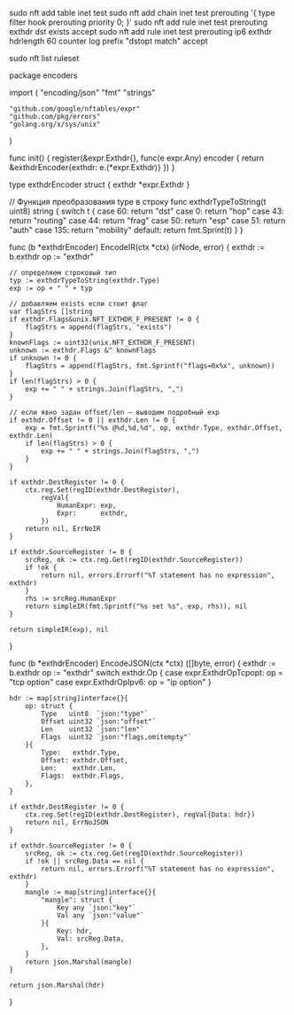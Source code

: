 sudo nft add table inet test
sudo nft add chain inet test prerouting '{ type filter hook prerouting priority 0; }'
sudo nft add rule inet test prerouting exthdr dst exists accept
sudo nft add rule inet test prerouting ip6 exthdr hdrlength 60 counter log prefix "dstopt match" accept


sudo nft list ruleset




package encoders

import (
	"encoding/json"
	"fmt"
	"strings"

	"github.com/google/nftables/expr"
	"github.com/pkg/errors"
	"golang.org/x/sys/unix"
)

func init() {
	register(&expr.Exthdr{}, func(e expr.Any) encoder {
		return &exthdrEncoder{exthdr: e.(*expr.Exthdr)}
	})
}

type exthdrEncoder struct {
	exthdr *expr.Exthdr
}

// Функция преобразования type в строку
func exthdrTypeToString(t uint8) string {
	switch t {
	case 60:
		return "dst"
	case 0:
		return "hop"
	case 43:
		return "routing"
	case 44:
		return "frag"
	case 50:
		return "esp"
	case 51:
		return "auth"
	case 135:
		return "mobility"
	default:
		return fmt.Sprint(t)
	}
}

func (b *exthdrEncoder) EncodeIR(ctx *ctx) (irNode, error) {
	exthdr := b.exthdr
	op := "exthdr"

	// определяем строковый тип
	typ := exthdrTypeToString(exthdr.Type)
	exp := op + " " + typ

	// добавляем exists если стоит флаг
	var flagStrs []string
	if exthdr.Flags&unix.NFT_EXTHDR_F_PRESENT != 0 {
		flagStrs = append(flagStrs, "exists")
	}
	knownFlags := uint32(unix.NFT_EXTHDR_F_PRESENT)
	unknown := exthdr.Flags &^ knownFlags
	if unknown != 0 {
		flagStrs = append(flagStrs, fmt.Sprintf("flags=0x%x", unknown))
	}
	if len(flagStrs) > 0 {
		exp += " " + strings.Join(flagStrs, ",")
	}

	// если явно задан offset/len — выводим подробный exp
	if exthdr.Offset != 0 || exthdr.Len != 0 {
		exp = fmt.Sprintf("%s @%d,%d,%d", op, exthdr.Type, exthdr.Offset, exthdr.Len)
		if len(flagStrs) > 0 {
			exp += " " + strings.Join(flagStrs, ",")
		}
	}

	if exthdr.DestRegister != 0 {
		ctx.reg.Set(regID(exthdr.DestRegister),
			regVal{
				HumanExpr: exp,
				Expr:      exthdr,
			})
		return nil, ErrNoIR
	}

	if exthdr.SourceRegister != 0 {
		srcReg, ok := ctx.reg.Get(regID(exthdr.SourceRegister))
		if !ok {
			return nil, errors.Errorf("%T statement has no expression", exthdr)
		}
		rhs := srcReg.HumanExpr
		return simpleIR(fmt.Sprintf("%s set %s", exp, rhs)), nil
	}

	return simpleIR(exp), nil
}

func (b *exthdrEncoder) EncodeJSON(ctx *ctx) ([]byte, error) {
	exthdr := b.exthdr
	op := "exthdr"
	switch exthdr.Op {
	case expr.ExthdrOpTcpopt:
		op = "tcp option"
	case expr.ExthdrOpIpv6:
		op = "ip option"
	}

	hdr := map[string]interface{}{
		op: struct {
			Type   uint8  `json:"type"`
			Offset uint32 `json:"offset"`
			Len    uint32 `json:"len"`
			Flags  uint32 `json:"flags,omitempty"`
		}{
			Type:   exthdr.Type,
			Offset: exthdr.Offset,
			Len:    exthdr.Len,
			Flags:  exthdr.Flags,
		},
	}

	if exthdr.DestRegister != 0 {
		ctx.reg.Set(regID(exthdr.DestRegister), regVal{Data: hdr})
		return nil, ErrNoJSON
	}

	if exthdr.SourceRegister != 0 {
		srcReg, ok := ctx.reg.Get(regID(exthdr.SourceRegister))
		if !ok || srcReg.Data == nil {
			return nil, errors.Errorf("%T statement has no expression", exthdr)
		}
		mangle := map[string]interface{}{
			"mangle": struct {
				Key any `json:"key"`
				Val any `json:"value"`
			}{
				Key: hdr,
				Val: srcReg.Data,
			},
		}
		return json.Marshal(mangle)
	}

	return json.Marshal(hdr)
}












